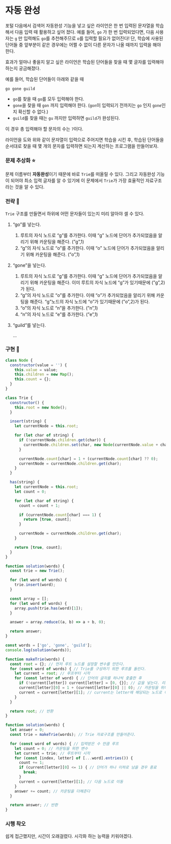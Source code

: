 # 자동 완성

포털 다음에서 검색어 자동완성 기능을 넣고 싶은 라이언은 한 번 입력된 문자열을 학습해서 다음 입력 때 활용하고 싶어 졌다. 예를 들어, `go` 가 한 번 입력되었다면, 다음 사용자는 `g` 만 입력해도 `go`를 추천해주므로 `o`를 입력할 필요가 없어진다! 단, 학습에 사용된 단어들 중 앞부분이 같은 경우에는 어쩔 수 없이 다른 문자가 나올 때까지 입력을 해야 한다.

효과가 얼마나 좋을지 알고 싶은 라이언은 학습된 단어들을 찾을 때 몇 글자를 입력해야 하는지 궁금해졌다.

예를 들어, 학습된 단어들이 아래와 같을 때

`go
gone
guild`

- `go`를 찾을 때 `go`를 모두 입력해야 한다.
- `gone`을 찾을 때 `gon` 까지 입력해야 한다. (`gon`이 입력되기 전까지는 `go` 인지 `gone`인지 확신할 수 없다.)
- `guild`를 찾을 때는 `gu` 까지만 입력하면 `guild`가 완성된다.

이 경우 총 입력해야 할 문자의 수는 `7`이다.

라이언을 도와 위와 같이 문자열이 입력으로 주어지면 학습을 시킨 후, 학습된 단어들을 순서대로 찾을 때 몇 개의 문자를 입력하면 되는지 계산하는 프로그램을 만들어보자.

### 문제 추상화 ⭐

문제 이름부터 **자동완성**이기 때문에 바로 `Trie`를 떠올릴 수 있다. 그리고 자동완성 기능이 되어야 최소 입력 글자를 알 수 있기에 이 문제에서 `Trie`가 가장 효율적인 자료구조라는 것을 알 수 있다.

### 전략 🔧

`Trie` 구조를 만들면서 하위에 어떤 문자들이 있는지 미리 알아야 셀 수 있다.

1. “go”를 넣는다.
    1. 루트의 자식 노드로 “g”를 추가한다. 이때 “g” 노드에 단어가 추가되었음을 알리기 위해 카운팅을 해준다. (”g”,1)
    2. “g”의 자식 노드로 “o”를 추가한다. 이때 “o” 노드에 단어가 추가되었음을 알리기 위해 카운팅을 해준다. (”o”,1)
2. “gone”을 넣는다.
    1. 루트의 자식 노드로 “g”를 추가한다. 이때 “g” 노드에 단어가 추가되었음을 알리기 위해 카운팅을 해준다. 이미 루트의 자식 노드에 “g”가 있기때문에 (”g”,2)가 된다.
    2. “g”의 자식 노드로 “o”를 추가한다. 이때 “o”가 추가되었음을 알리기 위해 카운팅을 해준다. “g”노드의 자식 노드에 “o”가 있기때문에 (”o”,2)가 된다.
    3. “o”의 자식 노드로 “n”을 추가한다. (”n”,1)
    4. “n”의 자식 노드로 “e”를 추가한다. (”e”,1)
3. “guild”를 넣는다.
    
    …
    

### 구현 🔨

```jsx
class Node {
  constructor(value = '') {
    this.value = value;
    this.children = new Map();
    this.count = {};
  }
}

class Trie {
  constructor() {
    this.root = new Node();
  }

  insert(string) {
    let currentNode = this.root;

    for (let char of string) {
      if (!currentNode.children.get(char)) {
        currentNode.children.set(char, new Node(currentNode.value + char));
      }

      currentNode.count[char] = 1 + (currentNode.count[char] ?? 0);
      currentNode = currentNode.children.get(char);
    }
  }

  has(string) {
    let currentNode = this.root;
    let count = 0;

    for (let char of string) {
      count = count + 1;

      if (currentNode.count[char] === 1) {
        return [true, count];
      }

      currentNode = currentNode.children.get(char);
    }

    return [true, count];
  }
}

function solution(words) {
  const trie = new Trie();

  for (let word of words) {
    trie.insert(word);
  }

  const array = [];
  for (let word of words) {
    array.push(trie.has(word)[1]);
  }

  answer = array.reduce((a, b) => a + b, 0);

  return answer;
}

const words = ['go', 'gone', 'guild'];
console.log(solution(words));

```

```jsx
function makeTrie(words) {
  const root = {}; // 먼저 루트 노드를 설정할 변수를 만든다.
  for (const word of words) { // Trie를 구성하기 위한 루프를 돌린다.
    let current = root; // 루프부터 시작
    for (const letter of word) { // 단어의 글자를 하나씩 춫출한 후
      if (!current[letter]) current[letter] = [0, {}]; // 값을 넣는다. 리스트의 첫 번째 값은 학습된 단어가 몇 개인지를 카운팅하고 두 번째 값은 트리 구조로 이용할 노드 값으로 사용한다.
      current[letter][0] = 1 + (current[letter][0] || 0); // 카운팅을 위해 1 더해준다.
      current = current[letter][1]; // current는 letter에 해당되는 노드로 이동한다.
    }
  }

  return root; // 반환
}

function solution(words) {
  let answer = 0;
  const trie = makeTrie(words); // Trie 자료구조를 만들어준다.

  for (const word of words) { // 입력받은 수 만큼 루프
    let count = 0; // 카운팅을 위한 변수
    let current = trie; // 루트부터 시작
    for (const [index, letter] of [...word].entries()) {
      count += 1;
      if (current[letter][0] <= 1) { // 단어가 하나 이하로 남을 경우 종료
        break;
      }
      current = current[letter][1]; // 다음 노드로 이동
    }
    answer += count; // 카운팅을 더해준다
  }

  return answer; // 반환
}
```

### 시행 착오

쉽게 접근했지만, 시간이 오래걸렸다. 시각화 하는 능력을 키워야겠다.